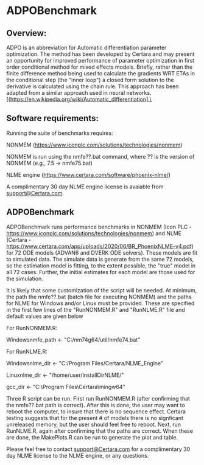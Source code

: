 # ADPOBenchmark 
## Overview:
ADPO is an abbreviation for Automatic differentiation parameter optimization. The method has been developed by Certara
and may present an opportunity for improved performance of parameter optimization in first order conditional 
method for mixed effects models. Briefly, rather than the finite difference method being used to calculate the
gradients WRT ETAs in the conditional step (the "inner loop") a closed form solution to the derivative is calculated using the chain rule. This approach has been adapted from a similar approach used in neural networks.  [(https://en.wikipedia.org/wiki/Automatic_differentiation].\

## Software requirements:

Running the suite of benchmarks requires:

NONMEM (https://www.iconplc.com/solutions/technologies/nonmem)

NONMEM is run using the nmfe??.bat command, where ?? is the version of NONMEM (e.g., 7.5 -> nmfe75.bat)

NLME engine (https://www.certara.com/software/phoenix-nlme/)

  A complimentary 30 day NLME engine license is avaiable from support@Certara.com.
  
## ADPOBenchmark
ADPOBenchmark runs performance benchmarks in NONMEM (Icon PLC - https://www.iconplc.com/solutions/technologies/nonmem) and NLME (Certara - https://www.certara.com/app/uploads/2020/06/BR_PhoenixNLME-v4.pdf) for 72 ODE models (ADVAN6 and DVERK ODE solvers). These models
are fit to simulated data. The simulate data is generate from the same 72 models, so the estimation model is fitting, to the extent possible, the "true" model in all 72 cases. Further, the initial estimates for each model are those used for the simulation.


It is likely that some customization of the script will be needed. At minimum, the path the nmfe??.bat (batch file for executing NONMEM) and the paths for NLME for Windows and/or Linux must be provided. These are specified in the first few lines of the
"RunNONMEM.R" and "RunNLME.R" file and default values are given below

For RunNONMEM.R:

  Windowsnmfe_path <- "C:/nm74g64/util/nmfe74.bat" 

For RunNLME.R: 

  Windowsnlme_dir <- "C:/Program Files/Certara/NLME_Engine"
  
  Linuxnlme_dir <- "/home/user/InstallDirNLME/" 
  
  gcc_dir <- "C:\\Program Files\\Certara\\mingw64"


Three R script can be run. First run RunNONMEM.R (after confirming that the nmfe??.bat path is correct). After this is done, the user may want to reboot the computer, to insure that there is no sequence effect. Certara testing suggests that for the present # of models there is no signficant unreleased memory, but the user should feel free to reboot.
Next, run RunNLME.R, again after confirming that the paths are correct.
When these are done, the MakePlots.R can be run to generate the plot and table.

Please feel free to contact support@Certara.com for a complimentary 30 day NLME license to the NLME engine, or any questions.
